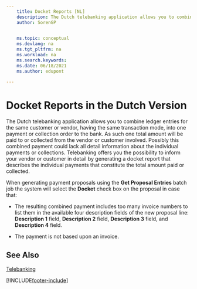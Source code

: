```yaml
---
    title: Docket Reports [NL]
    description: The Dutch telebanking application allows you to combine ledger entries for the same customer or vendor into one payment or collection order to the bank.
    author: SorenGP

    
    ms.topic: conceptual
    ms.devlang: na
    ms.tgt_pltfrm: na
    ms.workload: na
    ms.search.keywords:
    ms.date: 06/18/2021
    ms.author: edupont

---
```

# Docket Reports in the Dutch Version
The Dutch telebanking application allows you to combine ledger entries for the same customer or vendor, having the same transaction mode, into one payment or collection order to the bank. As such one total amount will be paid to or collected from the vendor or customer involved. Possibly this combined payment could lack all detail information about the individual payments or collections. Telebanking offers you the possibility to inform your vendor or customer in detail by generating a docket report that describes the individual payments that constitute the total amount paid or collected.  

When generating payment proposals using the **Get Proposal Entries** batch job the system will select the **Docket** check box on the proposal in case that:  

- The resulting combined payment includes too many invoice numbers to list them in the available four description fields of the new proposal line: **Description 1** field, **Description 2** field, **Description 3** field, and **Description 4** field.  

- The payment is not based upon an invoice.  

## See Also  
 [Telebanking](telebanking.md)


[!INCLUDE[footer-include](../../includes/footer-banner.md)]